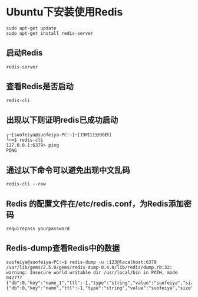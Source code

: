 # Ubuntu下安装使用Redis

```
sudo apt-get update
sudo apt-get install redis-server
```

## 启动Redis

```
redis-server
```

## 查看Redis是否启动

```
redis-cli
```

## 出现以下则证明redis已成功启动

```
┬─[suofeiya@suofeiya-PC:~]─[19时11分00秒]
╰─>$ redis-cli
127.0.0.1:6379> ping
PONG
```

## 通过以下命令可以避免出现中文乱码

```
redis-cli --raw
```

## Redis 的配置文件在/etc/redis.conf，为Redis添加密码

```
requirepass yourpassword
```

## Redis-dump查看Redis中的数据

```
suofeiya@suofeiya-PC:~$ redis-dump -u :123@localhost:6379
/var/lib/gems/2.5.0/gems/redis-dump-0.4.0/lib/redis/dump.rb:32: warning: Insecure world writable dir /usr/local/bin in PATH, mode 042777
{"db":0,"key":"name_1","ttl":-1,"type":"string","value":"suofeiya","size":8}
{"db":0,"key":"name","ttl":-1,"type":"string","value":"suofeiya","size":8}
```





















